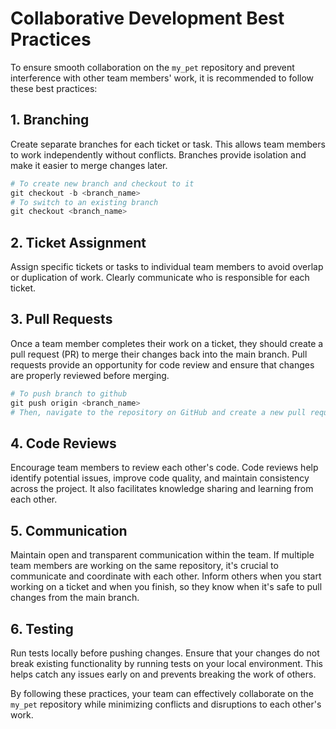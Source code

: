 # Collaborative Development Best Practices

To ensure smooth collaboration on the `my_pet` repository and prevent interference with other team members' work, it is recommended to follow these best practices:

## 1. Branching
Create separate branches for each ticket or task. This allows team members to work independently without conflicts. Branches provide isolation and make it easier to merge changes later.

```python
# To create new branch and checkout to it
git checkout -b <branch_name>
# To switch to an existing branch
git checkout <branch_name>
```

## 2. Ticket Assignment
Assign specific tickets or tasks to individual team members to avoid overlap or duplication of work. Clearly communicate who is responsible for each ticket.

## 3. Pull Requests
Once a team member completes their work on a ticket, they should create a pull request (PR) to merge their changes back into the main branch. Pull requests provide an opportunity for code review and ensure that changes are properly reviewed before merging.

```python
# To push branch to github
git push origin <branch_name>
# Then, navigate to the repository on GitHub and create a new pull request.
```

## 4. Code Reviews
Encourage team members to review each other's code. Code reviews help identify potential issues, improve code quality, and maintain consistency across the project. It also facilitates knowledge sharing and learning from each other.

## 5. Communication
Maintain open and transparent communication within the team. If multiple team members are working on the same repository, it's crucial to communicate and coordinate with each other. Inform others when you start working on a ticket and when you finish, so they know when it's safe to pull changes from the main branch.

## 6. Testing
Run tests locally before pushing changes. Ensure that your changes do not break existing functionality by running tests on your local environment. This helps catch any issues early on and prevents breaking the work of others.

By following these practices, your team can effectively collaborate on the `my_pet` repository while minimizing conflicts and disruptions to each other's work.
